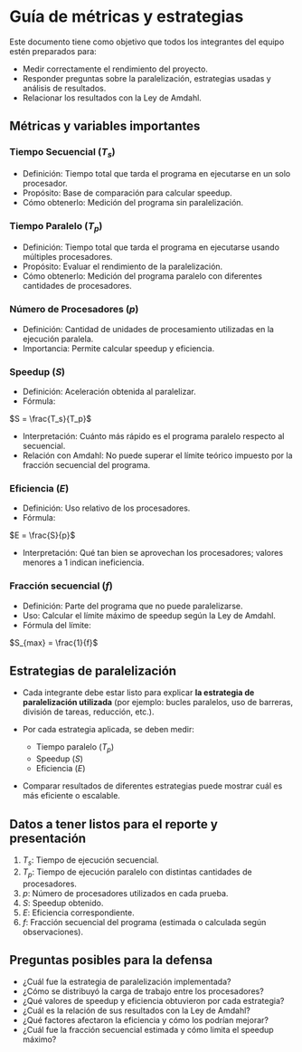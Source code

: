 # Guía de métricas y estrategias

Este documento tiene como objetivo que todos los integrantes del equipo estén preparados para:

- Medir correctamente el rendimiento del proyecto.
- Responder preguntas sobre la paralelización, estrategias usadas y análisis de resultados.
- Relacionar los resultados con la Ley de Amdahl.

## Métricas y variables importantes

### Tiempo Secuencial ($T_s$)

- Definición: Tiempo total que tarda el programa en ejecutarse en un solo procesador.
- Propósito: Base de comparación para calcular speedup.
- Cómo obtenerlo: Medición del programa sin paralelización.

### Tiempo Paralelo ($T_p$)

- Definición: Tiempo total que tarda el programa en ejecutarse usando múltiples procesadores.
- Propósito: Evaluar el rendimiento de la paralelización.
- Cómo obtenerlo: Medición del programa paralelo con diferentes cantidades de procesadores.

### Número de Procesadores ($p$)

- Definición: Cantidad de unidades de procesamiento utilizadas en la ejecución paralela.
- Importancia: Permite calcular speedup y eficiencia.

### Speedup ($S$)

- Definición: Aceleración obtenida al paralelizar.
- Fórmula:

$S = \frac{T_s}{T_p}$

- Interpretación: Cuánto más rápido es el programa paralelo respecto al secuencial.
- Relación con Amdahl: No puede superar el límite teórico impuesto por la fracción secuencial del programa.

### Eficiencia ($E$)

- Definición: Uso relativo de los procesadores.
- Fórmula:

$E = \frac{S}{p}$

- Interpretación: Qué tan bien se aprovechan los procesadores; valores menores a 1 indican ineficiencia.

### Fracción secuencial ($f$)

- Definición: Parte del programa que no puede paralelizarse.
- Uso: Calcular el límite máximo de speedup según la Ley de Amdahl.
- Fórmula del límite:

$S_{max} = \frac{1}{f}$

## Estrategias de paralelización

- Cada integrante debe estar listo para explicar **la estrategia de paralelización utilizada** (por ejemplo: bucles paralelos, uso de barreras, división de tareas, reducción, etc.).
- Por cada estrategia aplicada, se deben medir:

  - Tiempo paralelo ($T_p$)
  - Speedup ($S$)
  - Eficiencia ($E$)
- Comparar resultados de diferentes estrategias puede mostrar cuál es más eficiente o escalable.

## Datos a tener listos para el reporte y presentación

1. $T_s$: Tiempo de ejecución secuencial.
2. $T_p$: Tiempo de ejecución paralelo con distintas cantidades de procesadores.
3. $p$: Número de procesadores utilizados en cada prueba.
4. $S$: Speedup obtenido.
5. $E$: Eficiencia correspondiente.
6. $f$: Fracción secuencial del programa (estimada o calculada según observaciones).

## Preguntas posibles para la defensa

- ¿Cuál fue la estrategia de paralelización implementada?
- ¿Cómo se distribuyó la carga de trabajo entre los procesadores?
- ¿Qué valores de speedup y eficiencia obtuvieron por cada estrategia?
- ¿Cuál es la relación de sus resultados con la Ley de Amdahl?
- ¿Qué factores afectaron la eficiencia y cómo los podrían mejorar?
- ¿Cuál fue la fracción secuencial estimada y cómo limita el speedup máximo?
